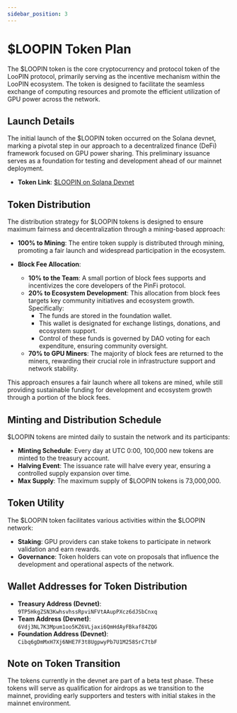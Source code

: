 ```yaml
---
sidebar_position: 3
---
```


# $LOOPIN Token Plan

The $LOOPIN token is the core cryptocurrency and protocol token of the LooPIN protocol, primarily serving as the incentive mechanism within the LooPIN ecosystem. The token is designed to facilitate the seamless exchange of computing resources and promote the efficient utilization of GPU power across the network.

## Launch Details

The initial launch of the $LOOPIN token occurred on the Solana devnet, marking a pivotal step in our approach to a decentralized finance (DeFi) framework focused on GPU power sharing. This preliminary issuance serves as a foundation for testing and development ahead of our mainnet deployment.

- **Token Link**: [$LOOPIN on Solana Devnet](https://explorer.solana.com/address/5NKinmhNiUyQbxXXBKJz6t3w4Emg2D43e4PWoajMNEv7?cluster=devnet)

## Token Distribution

The distribution strategy for $LOOPIN tokens is designed to ensure maximum fairness and decentralization through a mining-based approach:

- **100% to Mining**: The entire token supply is distributed through mining, promoting a fair launch and widespread participation in the ecosystem.

- **Block Fee Allocation**:
  - **10% to the Team**: A small portion of block fees supports and incentivizes the core developers of the PinFi protocol.
  - **20% to Ecosystem Development**: This allocation from block fees targets key community initiatives and ecosystem growth. Specifically:
    - The funds are stored in the foundation wallet.
    - This wallet is designated for exchange listings, donations, and ecosystem support.
    - Control of these funds is governed by DAO voting for each expenditure, ensuring community oversight.
  - **70% to GPU Miners**: The majority of block fees are returned to the miners, rewarding their crucial role in infrastructure support and network stability.

This approach ensures a fair launch where all tokens are mined, while still providing sustainable funding for development and ecosystem growth through a portion of the block fees.

## Minting and Distribution Schedule

$LOOPIN tokens are minted daily to sustain the network and its participants:

- **Minting Schedule**: Every day at UTC 0:00, 100,000 new tokens are minted to the treasury account.
- **Halving Event**: The issuance rate will halve every year, ensuring a controlled supply expansion over time.
- **Max Supply**: The maximum supply of $LOOPIN tokens is 73,000,000.

## Token Utility

The \$LOOPIN token facilitates various activities within the \$LOOPIN network:

- **Staking**: GPU providers can stake tokens to participate in network validation and earn rewards.
- **Governance**: Token holders can vote on proposals that influence the development and operational aspects of the network.

## Wallet Addresses for Token Distribution

- **Treasury Address (Devnet)**: `9TP5HkgZSN3KwhsvhssRpviNFVtAAupPXcz6dJSbCnxq`
- **Team Address (Devnet)**: `6Vdj3NL7K3Mpum1oo5KZ6VLjaxi6QmHdAyFBkaf84ZQG`
- **Foundation Address (Devnet)**: `Cibq6gDmMxH7Xj6NHE7F3t8UgpwyPb7U1M258SrC7tbF`

## Note on Token Transition

The tokens currently in the devnet are part of a beta test phase. These tokens will serve as qualification for airdrops as we transition to the mainnet, providing early supporters and testers with initial stakes in the mainnet environment.
